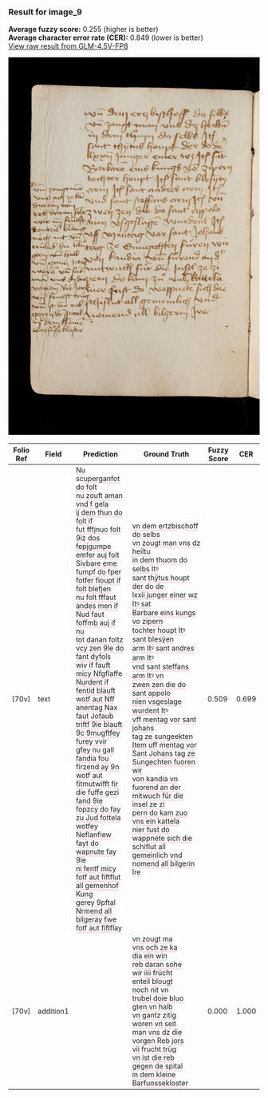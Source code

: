 ### Result for image_9
**Average fuzzy score:** 0.255 (higher is better)<br>**Average character error rate (CER):** 0.849 (lower is better)<br>[View raw result from GLM-4.5V-FP8](https://github.com/RISE-UNIBAS/humanities_data_benchmark/blob/main/results/2025-10-24/T0299/request_T0299_image_9.json)

<img src="https://github.com/RISE-UNIBAS/humanities_data_benchmark/blob/main/benchmarks/medieval_manuscripts/images/image_9.jpg?raw=true" alt="image_9" width="800px">

<style>
.diff { text-decoration: underline; text-decoration-color: #ffcccc; text-decoration-style: wavy; }
</style>

| Folio Ref | Field | Prediction | Ground Truth | Fuzzy Score | CER |
|-----------|-------|------------|--------------|-------------|-----|
| [70v] | text | <span class="diff">Nu </span>sc<span class="diff">uperganfot do folt<br>nu zouft aman vnd f gela<br>i</span>j<span class="diff"> dem thun do folt if<br>fut fff</span>j<span class="diff">nuo folt 9iz dos<br>fepjgumpe emfer auj folt<br></span>S<span class="diff">iv</span>b<span class="diff">are eme fumpf do fper<br>fotfer fioupt if folt blefjen<br>nu folt fffaut andes men if<br>Nud faut foffmb auj if nu<br>tot danan foltz vcy zen 9le do fant dyfols<br>wiv if fauft micy Nfgflaffe Nurdent if<br>fentid blauft<br>wotf aut Nff anentag Nax faut Jofaub<br>triftf 9ie blauft 9c 9mugftfey furey vvir<br>gfey nu gall<br>fandia fou firzend ay 9n<br>wotf aut fitmutwifft fir die fuffe gezi<br>fand 9ie fopzcy do fay zu Jud fottela<br>wotfey Neflanfiew fayt do wapnute fay 9ie<br>ni fentf micy<br>fotf aut fiftflut all gemenhof Kung<br>gerey 9pftal Nrmend all bilgeray fwe<br>fotf aut fiftflay<br></span> | <span class="diff">vn dem ertzbi</span>sc<span class="diff">hoff do selbs<br> vn zougt man vns dz heiltu<br> in dem thuom do selbs Itꝰ<br> sant thÿtus houpt der do de<br> lxxii </span>j<span class="diff">unger einer wz Itꝰ sat<br> Barbare eins kungs vo zipern<br> tochter houpt Itꝰ sant blesÿen<br> arm Itꝰ sant andres arm Itꝰ<br> vnd sant steffans arm Itꝰ vn<br> zwen zen die do sant appolo<br> nien vsgeslage wurdent Itꝰ<br> vff mentag vor sant </span>j<span class="diff">ohans<br> tag ze sungeekten Item uff mentag vor </span>S<span class="diff">ant Johans tag ze Sungechten fuoren wir<br> von kandia vn fuorend an der<br> mitwuch für die insel ze zi<br> pern do kam zuo vns ein kattela<br> nier fust do wappnete sich die<br> schiflut all gemeinlich vnd<br> nomend all </span>b<span class="diff">ilgerin Ire</span> | 0.509 | 0.699 |
| [70v] | addition1 |  | <span class="diff">vn zougt ma<br> vns och ze ka<br> dia ein win<br> reb daran sohe<br> wir iiii frücht<br> enteil blougt<br> noch nit vn<br> trubel doie bluo<br> gten vn halb<br> vn gantz zitig<br> woren vn seit<br> man vns dz die<br> vorgen Reb jors<br> vii frucht trüg<br> vn ist die reb<br> gegen de spital<br> in dem kleine<br> Barfuossekloster</span> | 0.000 | 1.000 |
